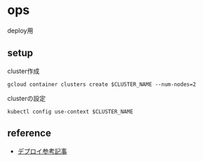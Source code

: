 # ops

deploy用

## setup

cluster作成
```
gcloud container clusters create $CLUSTER_NAME --num-nodes=2
```


clusterの設定
```
kubectl config use-context $CLUSTER_NAME
```





## reference
- [デプロイ参考記事](https://ponpon-soft.com/entry/2020/05/31/110307)